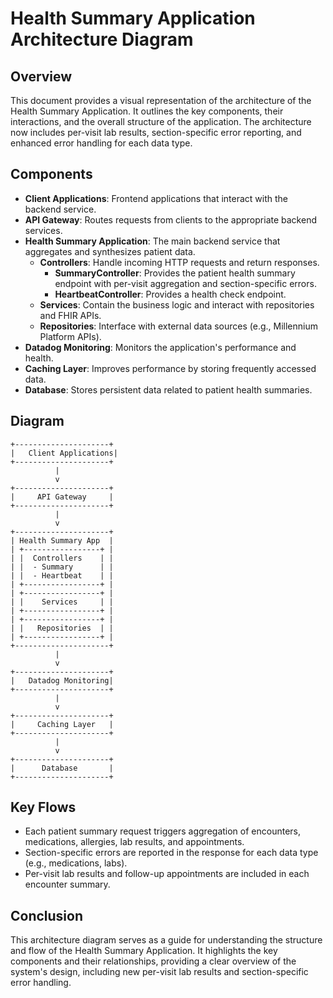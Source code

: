 # Health Summary Application Architecture Diagram

## Overview

This document provides a visual representation of the architecture of the Health Summary Application. It outlines the key components, their interactions, and the overall structure of the application. The architecture now includes per-visit lab results, section-specific error reporting, and enhanced error handling for each data type.

## Components

- **Client Applications**: Frontend applications that interact with the backend service.
- **API Gateway**: Routes requests from clients to the appropriate backend services.
- **Health Summary Application**: The main backend service that aggregates and synthesizes patient data.
  - **Controllers**: Handle incoming HTTP requests and return responses.
    - **SummaryController**: Provides the patient health summary endpoint with per-visit aggregation and section-specific errors.
    - **HeartbeatController**: Provides a health check endpoint.
  - **Services**: Contain the business logic and interact with repositories and FHIR APIs.
  - **Repositories**: Interface with external data sources (e.g., Millennium Platform APIs).
- **Datadog Monitoring**: Monitors the application's performance and health.
- **Caching Layer**: Improves performance by storing frequently accessed data.
- **Database**: Stores persistent data related to patient health summaries.

## Diagram

```
+---------------------+
|   Client Applications|
+---------------------+
          |
          v
+---------------------+
|     API Gateway     |
+---------------------+
          |
          v
+---------------------+
| Health Summary App  |
| +-----------------+ |
| |  Controllers    | |
| |  - Summary      | |
| |  - Heartbeat    | |
| +-----------------+ |
| +-----------------+ |
| |    Services     | |
| +-----------------+ |
| +-----------------+ |
| |   Repositories  | |
| +-----------------+ |
+---------------------+
          |
          v
+---------------------+
|   Datadog Monitoring|
+---------------------+
          |
          v
+---------------------+
|     Caching Layer   |
+---------------------+
          |
          v
+---------------------+
|      Database       |
+---------------------+
```

## Key Flows

- Each patient summary request triggers aggregation of encounters, medications, allergies, lab results, and appointments.
- Section-specific errors are reported in the response for each data type (e.g., medications, labs).
- Per-visit lab results and follow-up appointments are included in each encounter summary.

## Conclusion

This architecture diagram serves as a guide for understanding the structure and flow of the Health Summary Application. It highlights the key components and their relationships, providing a clear overview of the system's design, including new per-visit lab results and section-specific error handling.
